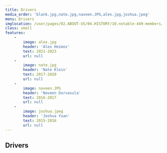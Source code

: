 ```yaml
---
title: Drivers
media_order: 'blank.jpg,nate.jpg,naveen.JPG,alex.jpg,joshua.jpeg'
menu: Drivers
imglocation: /user/pages/02.ABOUT-US/04.HISTORY/10.notable-449-members/03._features2/
class: small
features:
    -
        image: alex.jpg
        header: 'Alex Heimov'
        text: 2021-2023
        url: null
    -
        image: nate.jpg
        header: 'Nate Klein'
        text: 2017-2020
        url: null
    -
        image: naveen.JPG
        header: 'Naveen Durvasula'
        text: 2016-2017
        url: null
    -
        image: joshua.jpeg
        header: 'Joshua Yuan'
        text: 2015-2016
        url: null
---
```


## Drivers